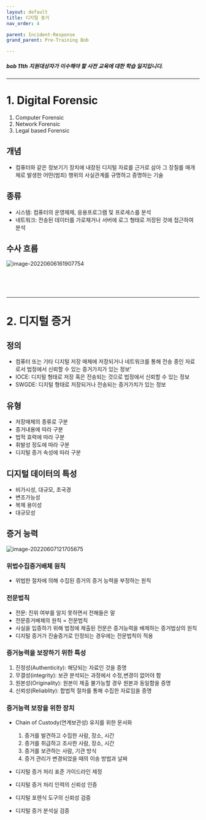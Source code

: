 ```yaml
---
layout: default
title: 디지털 증거
nav_order: 4

parent: Incident-Response
grand_parent: Pre-Training Bob

---
```


##### bob 11th 지원대상자가 이수해야 할 사전 교육에 대한 학습 일지입니다.

-----

# 1. Digital Forensic
1. Computer Forensic
2. Network Forensic
3. Legal based Forensic

## 개념
- 컴퓨터와 같은 정보기기 장치에 내장된 디지털 자료를 근거로 삼아 그 장칠를 매개체로 발생한 어떤(범죄) 행위의 사실관계를 규명하고 증명하는 기술

## 종류
- 시스템: 컴퓨터의 운영체제, 응용프로그램 및 프로세스를 분석
- 네트워크: 전송된 데이터를 가로채거나 서버에 로그 형태로 저장된 것에 접근하여 분석

## 수사 흐름

![image-20220606161907754](../img/image-20220606161907754.png)


<br><br><br>

-----

# 2. 디지털 증거
## 정의
- 컴퓨터 또는 기타 디지털 저장 매체에 저장되거나 네트워크를 통해 전송 중인 자료로서 법정에서 신뢰할 수 있는 증거가치가 있는 정보'
- IOCE: 디지털 형태로 저장 혹은 전송되는 것으로 법정에서 신뢰할 수 있는 정보
- SWGDE: 디지털 형태로 저장되거나 전송되는 증거가치가 있는 정보

## 유형
- 저장매체의 종류로 구분
- 증거내용에 따라 구분
- 법적 효력에 따라 구분
- 휘발성 정도에 따라 구분
- 디지털 증거 속성에 따라 구분

## 디지털 데이터의 특성
- 비가시성, 대규모, 초국경
- 변조가능성
- 복제 용이성
- 대규모성

## 증거 능력

![image-20220607121705675](../img/image-20220607121705675.png)

### 위법수집증거배체 원칙
- 위법한 절차에 의해 수집된 증거의 증거 능력을 부정하는 원칙

### 전문법칙
- 전문: 진위 여부를 알지 못하면서 전해들은 말
- 전문증거배체의 원칙 = 전문법칙
- 사실을 입증하기 위해 법정에 제출된 전문은 증거능력을 배제하는 증거법상의 원칙
- 디지털 증거가 진술증거로 인정되는 경우에는 전문법칙이 적용

### 증거능력을 보장하기 위한 특성
1. 진정성(Authenticity): 해당되는 자료인 것을 증명
2. 무결성(integrity): 보관 분석되는 과정에서 수정,변경이 없어야 함
3. 원본성(Originality): 원본이 제출 불가능할 경우 원본과 동일함을 증명
4. 신뢰성(Reliablity): 합법적 절차를 통해 수집한 자료임을 증명

### 증거능력 보장을 위한 장치
- Chain of Custody(연계보관성) 유지를 위한 문서화
  1. 증거를 발견하고 수집한 사람, 장소, 시간
  2. 증거를 취급하고 조사한 사람, 장소, 시간
  3. 증거를 보관하는 사람, 기관 방식
  4. 증거 관리가 변경되었을 때의 이송 방법과 날짜

- 디지털 증거 처리 표준 가이드라인 제정
- 디지털 증거 처리 인력의 신뢰성 인증
- 디지털 포렌식 도구의 신뢰성 검증
- 디지털 증거 분석실 검증
